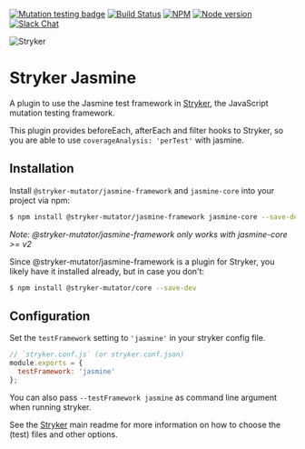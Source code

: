 [![Mutation testing badge](https://img.shields.io/endpoint?style=flat&url=https%3A%2F%2Fbadge-api.stryker-mutator.io%2Fgithub.com%2Fstryker-mutator%2Fstryker%2Fmaster%3Fmodule%3Djasmine-framework)](https://dashboard.stryker-mutator.io/reports/github.com/stryker-mutator/stryker/master?module=jasmine-framework)
[![Build Status](https://github.com/stryker-mutator/stryker/workflows/CI/badge.svg)](https://github.com/stryker-mutator/stryker/actions?query=workflow%3ACI+branch%3Amaster)
[![NPM](https://img.shields.io/npm/dm/@stryker-mutator/jasmine-framework.svg)](https://www.npmjs.com/package/@stryker-mutator/jasmine-framework)
[![Node version](https://img.shields.io/node/v/@stryker-mutator/jasmine-framework.svg)](https://img.shields.io/node/v/@stryker-mutator/jasmine-framework.svg)
[![Slack Chat](https://img.shields.io/badge/slack-chat-brightgreen.svg?logo=slack)](https://join.slack.com/t/stryker-mutator/shared_invite/enQtOTUyMTYyNTg1NDQ0LTU4ODNmZDlmN2I3MmEyMTVhYjZlYmJkOThlNTY3NTM1M2QxYmM5YTM3ODQxYmJjY2YyYzllM2RkMmM1NjNjZjM)

![Stryker](https://github.com/stryker-mutator/stryker/raw/master/stryker-80x80.png)

# Stryker Jasmine

A plugin to use the Jasmine test framework in [Stryker](https://stryker-mutator.io), the JavaScript mutation testing framework.

This plugin provides beforeEach, afterEach and filter hooks to Stryker, so you are able to use `coverageAnalysis: 'perTest'` with jasmine.

## Installation

Install `@stryker-mutator/jasmine-framework` and `jasmine-core` into your project via npm:

```bash
$ npm install @stryker-mutator/jasmine-framework jasmine-core --save-dev
```

_Note: @stryker-mutator/jasmine-framework only works with jasmine-core >= v2_

Since @stryker-mutator/jasmine-framework is a plugin for Stryker, you likely have it installed already, but in case you don't:

```bash
$ npm install @stryker-mutator/core --save-dev
```

## Configuration

Set the `testFramework` setting to `'jasmine'` in your stryker config file.

```javascript
// `stryker.conf.js` (or stryker.conf.json)
module.exports = {
  testFramework: 'jasmine'
};
```

You can also pass `--testFramework jasmine` as command line argument when running stryker.

See the [Stryker](https://github.com/stryker-mutator/stryker) main readme for more information on how to choose the (test) files and other options.
